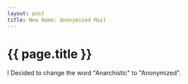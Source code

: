 ```yaml
---
layout: post
title: New Name: Anonymized Mail
---
```


# {{ page.title }}

I Decided to change the word "Anarchistic" to "Anonymized".
